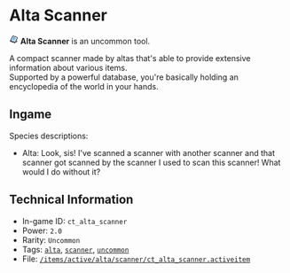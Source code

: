 # Alta Scanner

<img src="https://raw.githubusercontent.com/Ceterai/Enternia/main/items/active/alta/scanner/icon.png" alt="Alta Scanner icon" loading="lazy" height=16px width="auto" /> **Alta Scanner** is an uncommon tool.

A compact scanner made by altas that's able to provide extensive information about various items.  
Supported by a powerful database, you're basically holding an encyclopedia of the world in your hands.

## Ingame

Species descriptions:

- Alta: Look, sis! I've scanned a scanner with another scanner and that scanner got scanned by the scanner I used to scan this scanner! What would I do without it?

## Technical Information

- In-game ID: `ct_alta_scanner`
- Power: `2.0`
- Rarity: `Uncommon`
- Tags: [`alta`](https://ceterai.github.io/MyEnternia/Wiki/Tags/Alta), [`scanner`](https://ceterai.github.io/MyEnternia/Wiki/Tags/Scanner), [`uncommon`](https://ceterai.github.io/MyEnternia/Wiki/Tags/Uncommon)
- File: [`/items/active/alta/scanner/ct_alta_scanner.activeitem`](https://github.com/Ceterai/Enternia/blob/main/items/active/alta/scanner/ct_alta_scanner.activeitem)
